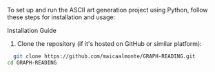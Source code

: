 To set up and run the ASCII art generation project using Python, follow these steps for installation and usage:

Installation Guide
1. Clone the repository (if it's hosted on GitHub or similar platform):
```bash
  git clone https://github.com/maicaalmonte/GRAPH-READING.git
cd GRAPH-READING


